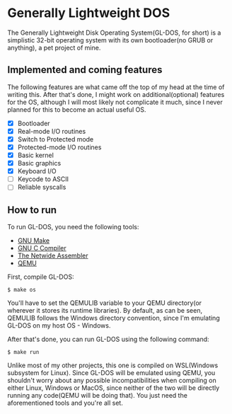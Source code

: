 # Generally Lightweight DOS
The Generally Lightweight Disk Operating System(GL-DOS, for short) is a simplistic 32-bit operating system with its own bootloader(no GRUB or anything), a pet project of mine.

## Implemented and coming features
The following features are what came off the top of my head at the time of writing this. After that's done, I might work
on additional(optional) features for the OS, although I will most likely not complicate it much, since I never planned for this to become an actual useful OS.

- [x] Bootloader
- [x] Real-mode I/O routines
- [x] Switch to Protected mode
- [x] Protected-mode I/O routines
- [x] Basic kernel
- [x] Basic graphics
- [x] Keyboard I/O
- [ ] Keycode to ASCII
- [ ] Reliable syscalls

## How to run
To run GL-DOS, you need the following tools:
- [GNU Make](https://www.gnu.org/software/make/)
- [GNU C Compiler](https://gcc.gnu.org/)
- [The Netwide Assembler](https://www.nasm.us/)
- [QEMU](https://www.qemu.org/)

First, compile GL-DOS:
```console
$ make os
```

You'll have to set the QEMULIB variable to your QEMU directory(or wherever it stores its runtime libraries). By default, as can be seen, QEMULIB follows the Windows directory convention, since I'm emulating GL-DOS on my host OS - Windows.<br>

After that's done, you can run GL-DOS using the following command:
```console
$ make run
```

Unlike most of my other projects, this one is compiled on WSL(Windows subsystem for Linux). Since GL-DOS will be emulated using QEMU, you shouldn't worry about any possible incompatibilities when compiling on either Linux, Windows or MacOS, since neither of the two will be directly running any code(QEMU will be doing that). You just need the aforementioned tools and you're all set.

